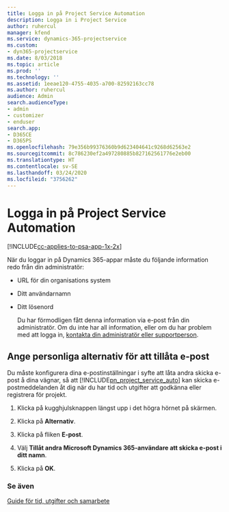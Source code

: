 ```yaml
---
title: Logga in på Project Service Automation
description: Logga in i Project Service
author: ruhercul
manager: kfend
ms.service: dynamics-365-projectservice
ms.custom:
- dyn365-projectservice
ms.date: 8/03/2018
ms.topic: article
ms.prod: ''
ms.technology: ''
ms.assetid: 1eeae120-4755-4035-a700-82592163cc78
ms.author: ruhercul
audience: Admin
search.audienceType:
- admin
- customizer
- enduser
search.app:
- D365CE
- D365PS
ms.openlocfilehash: 79e356b99376360b9d623404641c9268d62563e2
ms.sourcegitcommit: 8c786230ef2a497280885b827162561776e2eb00
ms.translationtype: HT
ms.contentlocale: sv-SE
ms.lasthandoff: 03/24/2020
ms.locfileid: "3756262"
---
```

# <a name="sign-in-to-project-service-automation"></a>Logga in på Project Service Automation

[!INCLUDE[cc-applies-to-psa-app-1x-2x](../includes/cc-applies-to-psa-app-1x-2x.md)]

När du loggar in på Dynamics 365-appar måste du följande information redo från din administratör:  
  
- URL för din organisations system  
  
- Ditt användarnamn  
  
- Ditt lösenord  
  
  Du har förmodligen fått denna information via e-post från din administratör. Om du inte har all information, eller om du har problem med att logga in, [kontakta din administratör eller supportperson](../basics/find-administrator-support.md).  
  
## <a name="set-your-personal-options-to-allow-email"></a>Ange personliga alternativ för att tillåta e-post  
 Du måste konfigurera dina e-postinställningar i syfte att låta andra skicka e-post å dina vägnar, så att [!INCLUDE[pn_project_service_auto](../includes/pn-project-service-auto.md)] kan skicka e-postmeddelanden åt dig när du har tid och utgifter att godkänna eller registrera för projekt.  
  
1.  Klicka på kugghjulsknappen längst upp i det högra hörnet på skärmen.  
  
2.  Klicka på **Alternativ**.  
  
3.  Klicka på fliken **E-post**.  
  
4.  Välj **Tillåt andra Microsoft Dynamics 365-användare att skicka e-post i ditt namn**.  
  
5.  Klicka på **OK**.  
  
### <a name="see-also"></a>Se även  
 [Guide för tid, utgifter och samarbete](../project-service/time-expense-collaboration-guide.md)
